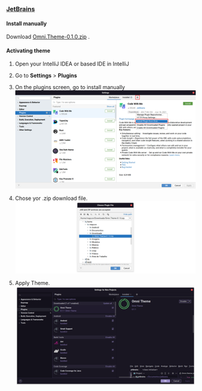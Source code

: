 ### [JetBrains](https://www.jetbrains.com)

#### Install manually

Download [Omni.Theme-0.1.0.zip](https://github.com/Mayconsgs/jetbrains/releases/download/v0.1.0-beta/Omni.Theme-0.1.0.zip)
.

#### Activating theme

1. Open your IntelliJ IDEA or based IDE in IntelliJ
2. Go to **Settings** > **Plugins**
3. On the plugins screen, go to install manually
   ![Intall Manually](./images/install.png)

4. Chose yor .zip download file.
   ![Choose Plugin File](./images/chose.png)
   
5. Apply Theme.
   ![Apply Theme](./images/apply.png)
